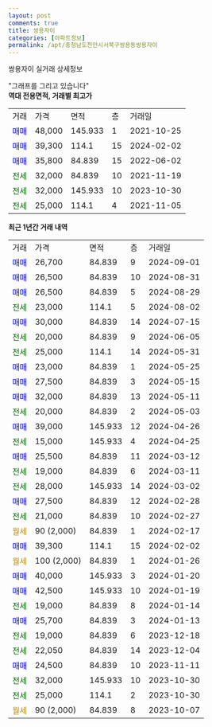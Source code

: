 ```yaml
---
layout: post
comments: true
title: 쌍용자이
categories: [아파트정보]
permalink: /apt/충청남도천안시서북구쌍용동쌍용자이
---
```


쌍용자이 실거래 상세정보

<script type="text/javascript">
  google.charts.load('current', {'packages':['line', 'corechart']});
  google.charts.setOnLoadCallback(drawChart);

  function drawChart() {
    var data = new google.visualization.DataTable();
    data.addColumn('date', '거래일');
    data.addColumn('number', "매매");
    data.addColumn('number', "전세");
    data.addColumn('number', "전매");

    data.addRows([[new Date(Date.parse("2024-09-01")), 26700, null, null], [new Date(Date.parse("2024-08-31")), 26500, null, null], [new Date(Date.parse("2024-08-29")), 26500, null, null], [new Date(Date.parse("2024-08-02")), null, 23000, null], [new Date(Date.parse("2024-07-15")), 30000, null, null], [new Date(Date.parse("2024-06-05")), null, 20000, null], [new Date(Date.parse("2024-05-31")), null, 25000, null], [new Date(Date.parse("2024-05-25")), 23000, null, null], [new Date(Date.parse("2024-05-15")), 27500, null, null], [new Date(Date.parse("2024-05-11")), 32000, null, null], [new Date(Date.parse("2024-05-03")), null, 20000, null], [new Date(Date.parse("2024-04-26")), 39000, null, null], [new Date(Date.parse("2024-04-25")), null, 15000, null], [new Date(Date.parse("2024-03-12")), 25500, null, null], [new Date(Date.parse("2024-03-11")), null, 19000, null], [new Date(Date.parse("2024-03-02")), null, 28000, null], [new Date(Date.parse("2024-02-28")), 27500, null, null], [new Date(Date.parse("2024-02-27")), null, 21000, null], [new Date(Date.parse("2024-02-17")), null, null, null], [new Date(Date.parse("2024-02-02")), 39300, null, null], [new Date(Date.parse("2024-01-26")), null, null, null], [new Date(Date.parse("2024-01-20")), 40000, null, null], [new Date(Date.parse("2024-01-19")), 42500, null, null], [new Date(Date.parse("2024-01-14")), null, 19000, null], [new Date(Date.parse("2024-01-13")), 25700, null, null], [new Date(Date.parse("2023-12-18")), null, 19000, null], [new Date(Date.parse("2023-12-04")), null, 22050, null], [new Date(Date.parse("2023-11-11")), 24500, null, null], [new Date(Date.parse("2023-10-30")), null, 32000, null], [new Date(Date.parse("2023-10-30")), null, 25000, null], [new Date(Date.parse("2023-10-07")), null, null, null]]);

    var options = {
      hAxis: {
        format: 'yyyy/MM/dd'
      },    
      lineWidth: 0,
      pointsVisible: true,    
      title: '최근 1년간 유형별 실거래가 분포',
      legend: { position: 'bottom' }
    };

    var formatter = new google.visualization.NumberFormat({pattern:'###,###'} );
    formatter.format(data, 1);
    formatter.format(data, 2);
    
    setTimeout(function() {
        var chart = new google.visualization.LineChart(document.getElementById('columnchart_material'));
        chart.draw(data, (options));
        document.getElementById('loading').style.display = 'none';
    }, 200);
  }
</script>


<div id="loading" style="z-index:20; display: block; margin-left: 0px">"그래프를 그리고 있습니다"</div>
<div id="columnchart_material" style="width: 95%; margin-left: 0px; display: block"></div>
<!-- contents start -->
<b>역대 전용면적, 거래별 최고가</b>
<table class="sortable">
    <tr>
      <td>거래</td>
      <td>가격</td>
      <td>면적</td>
      <td>층</td>
      <td>거래일</td>
    </tr>
        <tr>
          <td><a style="color: blue">매매</a></td>
          <td>48,000</td>
          <td>145.933</td>
          <td>1</td>
          <td>2021-10-25</td>
        </tr>            <tr>
          <td><a style="color: blue">매매</a></td>
          <td>39,300</td>
          <td>114.1</td>
          <td>15</td>
          <td>2024-02-02</td>
        </tr>            <tr>
          <td><a style="color: blue">매매</a></td>
          <td>35,800</td>
          <td>84.839</td>
          <td>15</td>
          <td>2022-06-02</td>
        </tr>        
        <tr>
              <td><a style="color: darkgreen">전세</a></td>
              <td>32,000</td>
              <td>84.839</td>
              <td>10</td>
              <td>2021-11-19</td>
            </tr>            <tr>
              <td><a style="color: darkgreen">전세</a></td>
              <td>32,000</td>
              <td>145.933</td>
              <td>10</td>
              <td>2023-10-30</td>
            </tr>            <tr>
              <td><a style="color: darkgreen">전세</a></td>
              <td>25,000</td>
              <td>114.1</td>
              <td>4</td>
              <td>2021-11-05</td>
            </tr>        
    
</table>

<b>최근 1년간 거래 내역</b>

<table class="sortable">
    <tr>
      <td>거래</td>
      <td>가격</td>
      <td>면적</td>
      <td>층</td>
      <td>거래일</td>
    </tr>
    <tr>
      <td><a style="color: blue">매매</a></td>
      <td>26,700</td>
      <td>84.839</td>
      <td>9</td>
      <td>2024-09-01</td>
    </tr>          <tr>
      <td><a style="color: blue">매매</a></td>
      <td>26,500</td>
      <td>84.839</td>
      <td>10</td>
      <td>2024-08-31</td>
    </tr>          <tr>
      <td><a style="color: blue">매매</a></td>
      <td>26,500</td>
      <td>84.839</td>
      <td>5</td>
      <td>2024-08-29</td>
    </tr>          <tr>
      <td><a style="color: darkgreen">전세</a></td>
      <td>23,000</td>
      <td>114.1</td>
      <td>5</td>
      <td>2024-08-02</td>
    </tr>          <tr>
      <td><a style="color: blue">매매</a></td>
      <td>30,000</td>
      <td>84.839</td>
      <td>14</td>
      <td>2024-07-15</td>
    </tr>          <tr>
      <td><a style="color: darkgreen">전세</a></td>
      <td>20,000</td>
      <td>84.839</td>
      <td>9</td>
      <td>2024-06-05</td>
    </tr>          <tr>
      <td><a style="color: darkgreen">전세</a></td>
      <td>25,000</td>
      <td>114.1</td>
      <td>14</td>
      <td>2024-05-31</td>
    </tr>          <tr>
      <td><a style="color: blue">매매</a></td>
      <td>23,000</td>
      <td>84.839</td>
      <td>1</td>
      <td>2024-05-25</td>
    </tr>          <tr>
      <td><a style="color: blue">매매</a></td>
      <td>27,500</td>
      <td>84.839</td>
      <td>3</td>
      <td>2024-05-15</td>
    </tr>          <tr>
      <td><a style="color: blue">매매</a></td>
      <td>32,000</td>
      <td>84.839</td>
      <td>13</td>
      <td>2024-05-11</td>
    </tr>          <tr>
      <td><a style="color: darkgreen">전세</a></td>
      <td>20,000</td>
      <td>84.839</td>
      <td>2</td>
      <td>2024-05-03</td>
    </tr>          <tr>
      <td><a style="color: blue">매매</a></td>
      <td>39,000</td>
      <td>145.933</td>
      <td>12</td>
      <td>2024-04-26</td>
    </tr>          <tr>
      <td><a style="color: darkgreen">전세</a></td>
      <td>15,000</td>
      <td>145.933</td>
      <td>4</td>
      <td>2024-04-25</td>
    </tr>          <tr>
      <td><a style="color: blue">매매</a></td>
      <td>25,500</td>
      <td>84.839</td>
      <td>11</td>
      <td>2024-03-12</td>
    </tr>          <tr>
      <td><a style="color: darkgreen">전세</a></td>
      <td>19,000</td>
      <td>84.839</td>
      <td>6</td>
      <td>2024-03-11</td>
    </tr>          <tr>
      <td><a style="color: darkgreen">전세</a></td>
      <td>28,000</td>
      <td>145.933</td>
      <td>14</td>
      <td>2024-03-02</td>
    </tr>          <tr>
      <td><a style="color: blue">매매</a></td>
      <td>27,500</td>
      <td>84.839</td>
      <td>12</td>
      <td>2024-02-28</td>
    </tr>          <tr>
      <td><a style="color: darkgreen">전세</a></td>
      <td>21,000</td>
      <td>84.839</td>
      <td>10</td>
      <td>2024-02-27</td>
    </tr>          <tr>
      <td><a style="color: darkgoldenrod">월세</a></td>
      <td>90 (2,000)</td>
      <td>84.839</td>
      <td>1</td>
      <td>2024-02-17</td>
    </tr>          <tr>
      <td><a style="color: blue">매매</a></td>
      <td>39,300</td>
      <td>114.1</td>
      <td>15</td>
      <td>2024-02-02</td>
    </tr>          <tr>
      <td><a style="color: darkgoldenrod">월세</a></td>
      <td>100 (2,000)</td>
      <td>84.839</td>
      <td>1</td>
      <td>2024-01-26</td>
    </tr>          <tr>
      <td><a style="color: blue">매매</a></td>
      <td>40,000</td>
      <td>145.933</td>
      <td>3</td>
      <td>2024-01-20</td>
    </tr>          <tr>
      <td><a style="color: blue">매매</a></td>
      <td>42,500</td>
      <td>145.933</td>
      <td>10</td>
      <td>2024-01-19</td>
    </tr>          <tr>
      <td><a style="color: darkgreen">전세</a></td>
      <td>19,000</td>
      <td>84.839</td>
      <td>8</td>
      <td>2024-01-14</td>
    </tr>          <tr>
      <td><a style="color: blue">매매</a></td>
      <td>25,700</td>
      <td>84.839</td>
      <td>3</td>
      <td>2024-01-13</td>
    </tr>          <tr>
      <td><a style="color: darkgreen">전세</a></td>
      <td>19,000</td>
      <td>84.839</td>
      <td>6</td>
      <td>2023-12-18</td>
    </tr>          <tr>
      <td><a style="color: darkgreen">전세</a></td>
      <td>22,050</td>
      <td>84.839</td>
      <td>14</td>
      <td>2023-12-04</td>
    </tr>          <tr>
      <td><a style="color: blue">매매</a></td>
      <td>24,500</td>
      <td>84.839</td>
      <td>10</td>
      <td>2023-11-11</td>
    </tr>          <tr>
      <td><a style="color: darkgreen">전세</a></td>
      <td>32,000</td>
      <td>145.933</td>
      <td>10</td>
      <td>2023-10-30</td>
    </tr>          <tr>
      <td><a style="color: darkgreen">전세</a></td>
      <td>25,000</td>
      <td>114.1</td>
      <td>2</td>
      <td>2023-10-30</td>
    </tr>          <tr>
      <td><a style="color: darkgoldenrod">월세</a></td>
      <td>90 (2,000)</td>
      <td>84.839</td>
      <td>8</td>
      <td>2023-10-07</td>
    </tr>      </table>
<!-- contents end -->    

